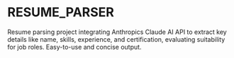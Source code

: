 # RESUME_PARSER
Resume parsing project integrating Anthropics Claude AI API to extract key details like name, skills, experience, and certification, evaluating suitability for job roles. Easy-to-use and concise output.

